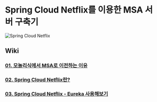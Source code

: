 # Spring Cloud Netflix를 이용한 MSA 서버 구축기  
![Spring Cloud Netflix](https://user-images.githubusercontent.com/48639421/120611300-03ea8280-c48f-11eb-9795-fc60fef6ded4.png)  

## Wiki
### [01. 모놀리식에서 MSA로 이전하는 이유]()  
### [02. Spring Cloud Netflix란?]()  
### [03. Spring Cloud Netflix - Eureka 사용해보기]()  
